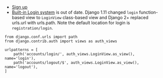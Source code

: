 - [Sign up](https://simpleisbetterthancomplex.com/tutorial/2017/02/18/how-to-create-user-sign-up-view.html)
- [Built-in Login system](https://web.archive.org/web/20190203145128/https://simpleisbetterthancomplex.com/tutorial/2016/06/27/how-to-use-djangos-built-in-login-system.html) is out of date. Django 1.11 changed `login` function-based view to `LoginView` class-based view and Django 2+ replaced urls.url with urls.path. Note the default location for login is `registration/login`.

```
from django.conf.urls import path
from django.contrib.auth import views as auth_views

urlpatterns = [
    path('accounts/login/', auth_views.LoginView.as_view(), name='login'),
    path('accounts/logout/$', auth_views.LoginView.as_view(), name='logout'),
]
```
